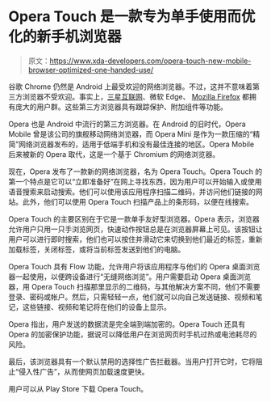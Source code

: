 # Opera Touch 是一款专为单手使用而优化的新手机浏览器

> 原文：<https://www.xda-developers.com/opera-touch-new-mobile-browser-optimized-one-handed-use/>

谷歌 Chrome 仍然是 Android 上最受欢迎的网络浏览器。不过，这并不意味着第三方浏览器不受欢迎。事实上，[三星互联网](https://www.xda-developers.com/samsung-internet-7-2-beta-protected-browsing/)、微软 Edge、 [Mozilla Firefox](https://www.xda-developers.com/firefox-60-beta-quantum-css-engine-android/) 都拥有庞大的用户群。这些第三方浏览器具有跟踪保护、附加组件等功能。

Opera 也是 Android 中流行的第三方浏览器。在 Android 的旧时代，Opera Mobile 曾是该公司的旗舰移动网络浏览器，而 Opera Mini 是作为一款压缩的“精简”网络浏览器发布的，适用于低端手机和没有最佳连接的地区。Opera Mobile 后来被新的 Opera 取代，这是一个基于 Chromium 的网络浏览器。

现在，Opera 发布了一款新的网络浏览器，名为 Opera Touch。Opera Touch 的第一个特点是它可以“立即准备好”在网上寻找东西，因为用户可以开始输入或使用语音搜索来启动搜索。他们可以使用该应用程序扫描二维码，并访问他们链接的网站。此外，他们可以使用 Opera Touch 扫描产品上的条形码，以便在线搜索。

Opera Touch 的主要区别在于它是一款单手友好型浏览器。Opera 表示，浏览器允许用户只用一只手浏览网页，快速动作按钮总是在浏览器屏幕上可见。该按钮让用户可以进行即时搜索，他们也可以按住并滑动它来切换到他们最近的标签，重新加载标签，关闭标签，或将当前标签发送到他们的电脑。

Opera Touch 具有 Flow 功能，允许用户将该应用程序与他们的 Opera 桌面浏览器一起使用，以便跨设备进行“无缝网络浏览”。用户需要启动 Opera 桌面浏览器，用 Opera Touch 扫描那里显示的二维码，与其他解决方案不同，他们不需要登录、密码或帐户。然后，只需轻轻一点，他们就可以向自己发送链接、视频和笔记，这些链接、视频和笔记将在他们的设备上显示。

Opera 指出，用户发送的数据流是完全端到端加密的。Opera Touch 还具有 Opera 的加密保护功能，据说可以降低用户在浏览网页时手机过热或电池耗尽的风险。

最后，该浏览器具有一个默认禁用的选择性广告拦截器。当用户打开它时，它将阻止“侵入性广告”，从而使网页加载速度更快。

用户可以从 Play Store 下载 Opera Touch。
